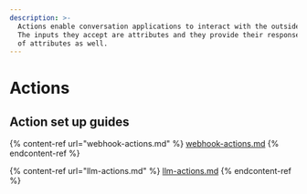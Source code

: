```yaml
---
description: >-
  Actions enable conversation applications to interact with the outside world.
  The inputs they accept are attributes and they provide their response in terms
  of attributes as well.
---
```


# Actions

## Action set up guides&#x20;

{% content-ref url="webhook-actions.md" %}
[webhook-actions.md](webhook-actions.md)
{% endcontent-ref %}

{% content-ref url="llm-actions.md" %}
[llm-actions.md](llm-actions.md)
{% endcontent-ref %}
